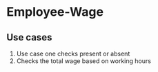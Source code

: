 # Employee-Wage
## Use cases 
1. Use case one checks present or absent 
2. Checks the total wage based on working hours 
